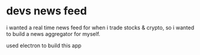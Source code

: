 # devs news feed
i wanted a real time news feed for when i trade stocks &amp; crypto, 
so i wanted to build a news aggregator for myself.

used electron to build this app
